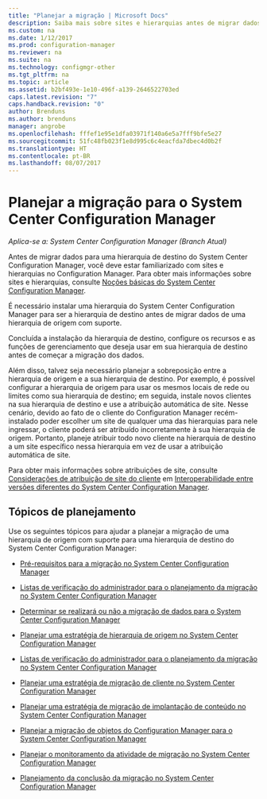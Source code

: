 ```yaml
---
title: "Planejar a migração | Microsoft Docs"
description: Saiba mais sobre sites e hierarquias antes de migrar dados para uma hierarquia de destino do System Center Configuration Manager.
ms.custom: na
ms.date: 1/12/2017
ms.prod: configuration-manager
ms.reviewer: na
ms.suite: na
ms.technology: configmgr-other
ms.tgt_pltfrm: na
ms.topic: article
ms.assetid: b2bf493e-1e10-496f-a139-2646522703ed
caps.latest.revision: "7"
caps.handback.revision: "0"
author: Brenduns
ms.author: brenduns
manager: angrobe
ms.openlocfilehash: fffef1e95e1dfa03971f140a6e5a7fff9bfe5e27
ms.sourcegitcommit: 51fc48fb023f1e8d995c6c4eacfda7dbec4d0b2f
ms.translationtype: HT
ms.contentlocale: pt-BR
ms.lasthandoff: 08/07/2017
---
```

# <a name="plan-for-migration-to-system-center-configuration-manager"></a>Planejar a migração para o System Center Configuration Manager

*Aplica-se a: System Center Configuration Manager (Branch Atual)*

Antes de migrar dados para uma hierarquia de destino do System Center Configuration Manager, você deve estar familiarizado com sites e hierarquias no Configuration Manager. Para obter mais informações sobre sites e hierarquias, consulte [Noções básicas do System Center Configuration Manager](../../core/understand/fundamentals.md).  

 É necessário instalar uma hierarquia do System Center Configuration Manager para ser a hierarquia de destino antes de migrar dados de uma hierarquia de origem com suporte.  

 Concluída a instalação da hierarquia de destino, configure os recursos e as funções de gerenciamento que deseja usar em sua hierarquia de destino antes de começar a migração dos dados.  

 Além disso, talvez seja necessário planejar a sobreposição entre a hierarquia de origem e a sua hierarquia de destino. Por exemplo, é possível configurar a hierarquia de origem para usar os mesmos locais de rede ou limites como sua hierarquia de destino; em seguida, instale novos clientes na sua hierarquia de destino e use a atribuição automática de site. Nesse cenário, devido ao fato de o cliente do Configuration Manager recém-instalado poder escolher um site de qualquer uma das hierarquias para nele ingressar, o cliente poderá ser atribuído incorretamente à sua hierarquia de origem. Portanto, planeje atribuir todo novo cliente na hierarquia de destino a um site específico nessa hierarquia em vez de usar a atribuição automática de site.  

 Para obter mais informações sobre atribuições de site, consulte [Considerações de atribuição de site do cliente](../../core/plan-design/hierarchy/interoperability-between-different-versions.md#BKMK_SupConfigSiteAssignment) em [Interoperabilidade entre versões diferentes do System Center Configuration Manager](../../core/plan-design/hierarchy/interoperability-between-different-versions.md).  

## <a name="plan-topics"></a>Tópicos de planejamento  
 Use os seguintes tópicos para ajudar a planejar a migração de uma hierarquia de origem com suporte para uma hierarquia de destino do System Center Configuration Manager:

-   [Pré-requisitos para a migração no System Center Configuration Manager](../../core/migration/prerequisites-for-migration.md)  

-   [Listas de verificação do administrador para o planejamento da migração no System Center Configuration Manager](../../core/migration/administrator-checklists-for-migration-planning.md)  

-   [Determinar se realizará ou não a migração de dados para o System Center Configuration Manager](../../core/migration/determine-whether-to-migrate-data.md)  

-   [Planejar uma estratégia de hierarquia de origem no System Center Configuration Manager](../../core/migration/planning-a-source-hierarchy-strategy.md)  

-   [Listas de verificação do administrador para o planejamento da migração no System Center Configuration Manager](../../core/migration/administrator-checklists-for-migration-planning.md)  

-   [Planejar uma estratégia de migração de cliente no System Center Configuration Manager](../../core/migration/planning-a-client-migration-strategy.md)  

-   [Planejar uma estratégia de migração de implantação de conteúdo no System Center Configuration Manager](../../core/migration/planning-a-content-deployment-migration-strategy.md)  

-   [Planejar a migração de objetos do Configuration Manager para o System Center Configuration Manager](../../core/migration/planning-for-the-migration-of-objects.md)  

-   [Planejar o monitoramento da atividade de migração no System Center Configuration Manager](../../core/migration/planning-to-monitor-migration-activity.md)  

-   [Planejamento da conclusão da migração no System Center Configuration Manager](../../core/migration/planning-to-complete-migration.md)  
